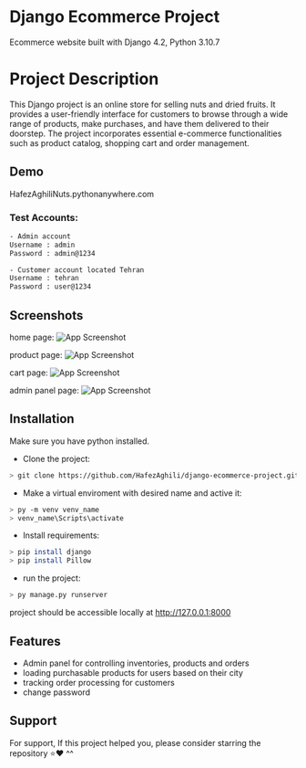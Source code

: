 
# Django Ecommerce Project

Ecommerce website built with Django 4.2, Python 3.10.7

# Project Description

This Django project is an online store for selling nuts and dried fruits. It provides a user-friendly interface for customers to browse through a wide range of products, make purchases, and have them delivered to their doorstep. The project incorporates essential e-commerce functionalities such as product catalog, shopping cart and order management.






## Demo

HafezAghiliNuts.pythonanywhere.com

### Test Accounts:
```bash
- Admin account
Username : admin
Password : admin@1234

- Customer account located Tehran
Username : tehran
Password : user@1234
```  
## Screenshots
home page:
![App Screenshot](https://www.linkpicture.com/q/1_48.png)


product page:
![App Screenshot](https://www.linkpicture.com/q/4_769.png)

cart page:
![App Screenshot](https://www.linkpicture.com/q/5_588.png)

admin panel page:
![App Screenshot](https://www.linkpicture.com/q/6_79.png)



## Installation

Make sure you have python installed.

- Clone the project:
```bash
> git clone https://github.com/HafezAghili/django-ecommerce-project.git
```

- Make a virtual enviroment with desired name and active it:
```bash
> py -m venv venv_name
> venv_name\Scripts\activate
```   

- Install requirements:
```bash
> pip install django
> pip install Pillow
``` 

- run the project:
```bash
> py manage.py runserver
``` 

project should be accessible locally at http://127.0.0.1:8000

## Features

- Admin panel for controlling inventories, products and orders
- loading purchasable products for users based on their city
- tracking order processing for customers
- change password

## Support

For support, If this project helped you, please consider starring the repository ⭐❤️ ^^